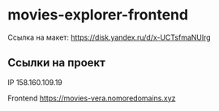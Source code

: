 # movies-explorer-frontend

Ссылка на макет: https://disk.yandex.ru/d/x-UCTsfmaNUlrg

## Ссылки на проект

IP 158.160.109.19

Frontend https://movies-vera.nomoredomains.xyz

